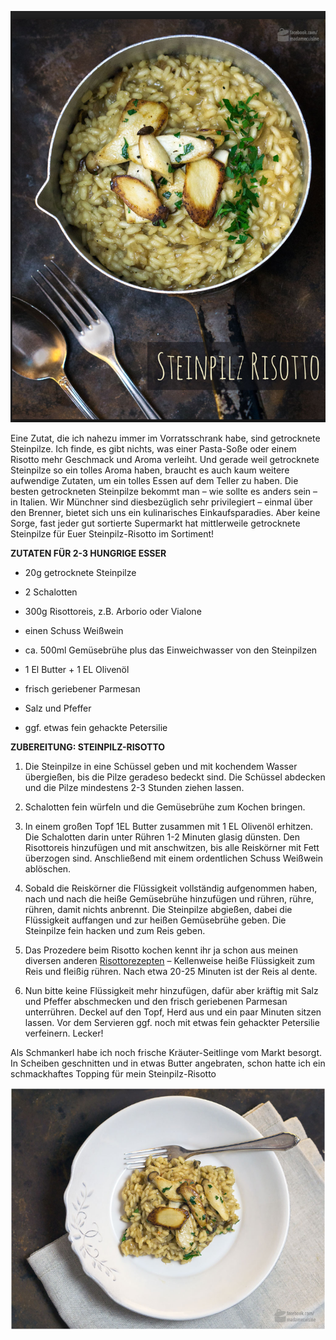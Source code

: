 ![](../_bilder/lu102561p7rv7_tmp_d5b1e13fde8229b8.png)

  
  
Eine Zutat, die ich nahezu immer im Vorratsschrank habe, sind getrocknete Steinpilze. Ich finde, es gibt nichts, was einer Pasta-Soße oder einem Risotto mehr Geschmack und Aroma verleiht. Und gerade weil getrocknete Steinpilze so ein tolles Aroma haben, braucht es auch kaum weitere aufwendige Zutaten, um ein tolles Essen auf dem Teller zu haben. Die besten getrockneten Steinpilze bekommt man – wie sollte es anders sein – in Italien. Wir Münchner sind diesbezüglich sehr privilegiert – einmal über den Brenner, bietet sich uns ein kulinarisches Einkaufsparadies. Aber keine Sorge, fast jeder gut sortierte Supermarkt hat mittlerweile getrocknete Steinpilze für Euer Steinpilz-Risotto im Sortiment!

**ZUTATEN FÜR 2-3 HUNGRIGE ESSER**

- 20g getrocknete Steinpilze
    
- 2 Schalotten
    
- 300g Risottoreis, z.B. Arborio oder Vialone
    
- einen Schuss Weißwein
    
- ca. 500ml Gemüsebrühe plus das Einweichwasser von den Steinpilzen
    
- 1 El Butter + 1 EL Olivenöl
    
- frisch geriebener Parmesan
    
- Salz und Pfeffer
    
- ggf. etwas fein gehackte Petersilie
    

  
  

**ZUBEREITUNG: STEINPILZ-RISOTTO**

1. Die Steinpilze in eine Schüssel geben und mit kochendem Wasser übergießen, bis die Pilze geradeso bedeckt sind. Die Schüssel abdecken und die Pilze mindestens 2-3 Stunden ziehen lassen.
    
2. Schalotten fein würfeln und die Gemüsebrühe zum Kochen bringen.
    
3. In einem großen Topf 1EL Butter zusammen mit 1 EL Olivenöl erhitzen. Die Schalotten darin unter Rühren 1-2 Minuten glasig dünsten. Den Risottoreis hinzufügen und mit anschwitzen, bis alle Reiskörner mit Fett überzogen sind. Anschließend mit einem ordentlichen Schuss Weißwein ablöschen.
    
4. Sobald die Reiskörner die Flüssigkeit vollständig aufgenommen haben, nach und nach die heiße Gemüsebrühe hinzufügen und rühren, rühre, rühren, damit nichts anbrennt. Die Steinpilze abgießen, dabei die Flüssigkeit auffangen und zur heißen Gemüsebrühe geben. Die Steinpilze fein hacken und zum Reis geben.
    
5. Das Prozedere beim Risotto kochen kennt ihr ja schon aus meinen diversen anderen [Risottorezepten](https://www.madamecuisine.de/pasta-gnocchi-risotto/) – Kellenweise heiße Flüssigkeit zum Reis und fleißig rühren. Nach etwa 20-25 Minuten ist der Reis al dente.
    
6. Nun bitte keine Flüssigkeit mehr hinzufügen, dafür aber kräftig mit Salz und Pfeffer abschmecken und den frisch geriebenen Parmesan unterrühren. Deckel auf den Topf, Herd aus und ein paar Minuten sitzen lassen. Vor dem Servieren ggf. noch mit etwas fein gehackter Petersilie verfeinern. Lecker!
    

Als Schmankerl habe ich noch frische Kräuter-Seitlinge vom Markt besorgt. In Scheiben geschnitten und in etwas Butter angebraten, schon hatte ich ein schmackhaftes Topping für mein Steinpilz-Risotto 

![](../_bilder/lu102561p7rv7_tmp_22fc0d99cf9757f9.png)